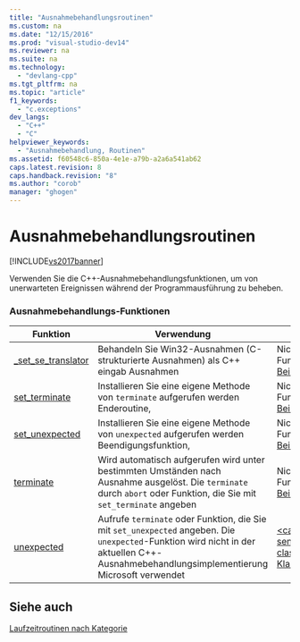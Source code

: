 ```yaml
---
title: "Ausnahmebehandlungsroutinen"
ms.custom: na
ms.date: "12/15/2016"
ms.prod: "visual-studio-dev14"
ms.reviewer: na
ms.suite: na
ms.technology: 
  - "devlang-cpp"
ms.tgt_pltfrm: na
ms.topic: "article"
f1_keywords: 
  - "c.exceptions"
dev_langs: 
  - "C++"
  - "C"
helpviewer_keywords: 
  - "Ausnahmebehandlung, Routinen"
ms.assetid: f60548c6-850a-4e1e-a79b-a2a6a541ab62
caps.latest.revision: 8
caps.handback.revision: "8"
ms.author: "corob"
manager: "ghogen"
---
```

# Ausnahmebehandlungsroutinen
[!INCLUDE[vs2017banner](../assembler/inline/includes/vs2017banner.md)]

Verwenden Sie die C\+\+\-Ausnahmebehandlungsfunktionen, um von unerwarteten Ereignissen während der Programmausführung zu beheben.  
  
### Ausnahmebehandlungs\-Funktionen  
  
|Funktion|Verwendung|.NET Framework\-Entsprechung|  
|--------------|----------------|----------------------------------|  
|[\_set\_se\_translator](../c-runtime-library/reference/set-se-translator.md)|Behandeln Sie Win32\-Ausnahmen \(C\-strukturierte Ausnahmen\) als C\+\+ eingab Ausnahmen|Nicht zutreffend.  Mit `PInvoke` rufen Sie die Standard\-C\-Funktion auf.  Weitere Informationen finden Sie unter [Beispiele für Plattformaufrufe](../Topic/Platform%20Invoke%20Examples.md).|  
|[set\_terminate](../c-runtime-library/reference/set-terminate-crt.md)|Installieren Sie eine eigene Methode von `terminate` aufgerufen werden Enderoutine,|Nicht zutreffend.  Mit `PInvoke` rufen Sie die Standard\-C\-Funktion auf.  Weitere Informationen finden Sie unter [Beispiele für Plattformaufrufe](../Topic/Platform%20Invoke%20Examples.md).|  
|[set\_unexpected](../c-runtime-library/reference/set-unexpected-crt.md)|Installieren Sie eine eigene Methode von `unexpected` aufgerufen werden Beendigungsfunktion,|Nicht zutreffend.  Mit `PInvoke` rufen Sie die Standard\-C\-Funktion auf.  Weitere Informationen finden Sie unter [Beispiele für Plattformaufrufe](../Topic/Platform%20Invoke%20Examples.md).|  
|[terminate](../c-runtime-library/reference/terminate-crt.md)|Wird automatisch aufgerufen wird unter bestimmten Umständen nach Ausnahme ausgelöst.  Die `terminate` durch `abort` oder Funktion, die Sie mit `set_terminate` angeben|Nicht zutreffend.  Mit `PInvoke` rufen Sie die Standard\-C\-Funktion auf.  Weitere Informationen finden Sie unter [Beispiele für Plattformaufrufe](../Topic/Platform%20Invoke%20Examples.md).|  
|[unexpected](../c-runtime-library/reference/unexpected-crt.md)|Aufrufe `terminate` oder Funktion, die Sie mit `set_unexpected` angeben.  Die `unexpected`\-Funktion wird nicht in der aktuellen C\+\+\-Ausnahmebehandlungsimplementierung Microsoft verwendet|[\<caps:sentence id\="tgt30" sentenceid\="ec8332f3bf55c7bd183338eca87744ec" class\="tgtSentence"\>System::Exception\-Klasse\<\/caps:sentence\>](https://msdn.microsoft.com/en-us/library/system.exception.aspx)|  
  
## Siehe auch  
 [Laufzeitroutinen nach Kategorie](../c-runtime-library/run-time-routines-by-category.md)